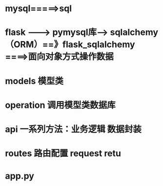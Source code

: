 
#                                                            mysql=====>sql
# flask ---> pymysql库--> sqlalchemy（ORM）==》flask_sqlalchemy ====>面向对象方式操作数据
#                                            models     模型类
#                                            operation  调用模型类数据库
#                                            api        一系列方法：业务逻辑    数据封装
#                                            routes     路由配置   request  retu
#                                            app.py